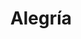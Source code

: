 ---
title: Alegría
place: De gira
description: Alegría vuelve a encender el poder del optimismo de la juventud
poster: poster/poster_alegria.avif
---